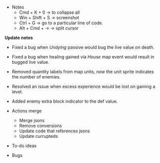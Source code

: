 - Notes
    - Cmd + K + 0      -> to collapse all
    - Win + Shift + S  -> screenshot
    - Ctrl + G         -> go to a particular line of code.
    - Alt + Cmd + ->   -> split cursor

**Update notes**
- Fixed a bug when *Undying* passive would bug the live value on death.
- Fixed a bug when healing gained via *House* map event would result in bugged live value.
- Removed quantity labels from map units, now the unit sprite indicates the number of enemies.
- Resolved an issue when excess experience would be lost on gaining a level.
- Added enemy extra block indicator to the def value.

- Actions merge
    - Merge jsons
    - Remove conversions
    - Update code that references jsons
    - Update currupteds

- To-do ideas

- Bugs